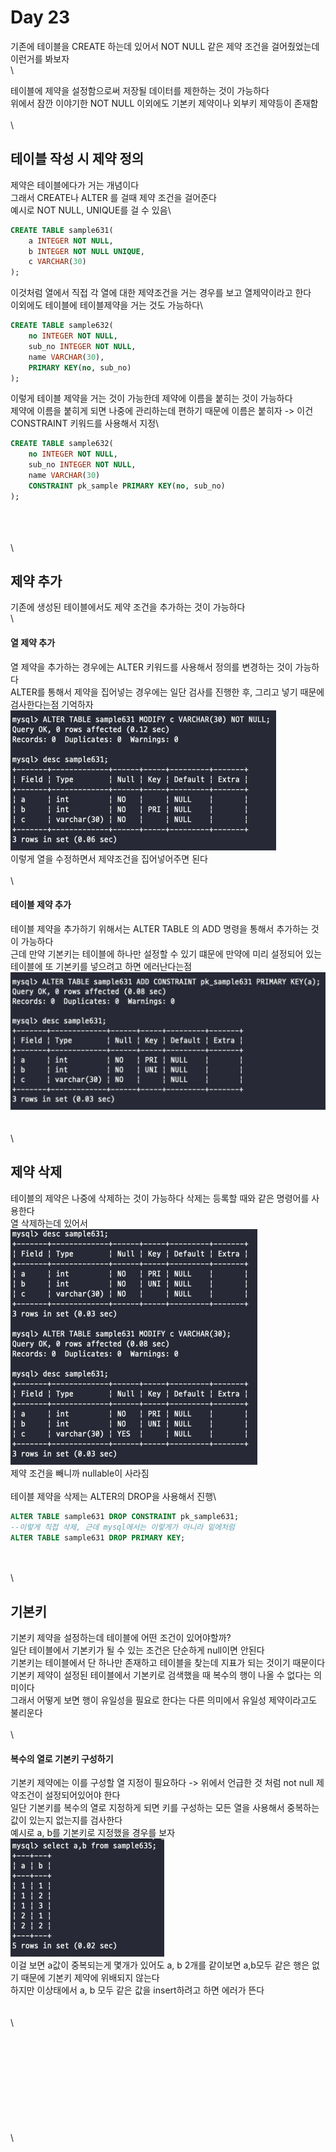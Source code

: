 # Day 23

기존에 테이블을 CREATE 하는데 있어서 NOT NULL 같은 제약 조건을 걸어줬었는데 이런거를 봐보자\
\


테이블에 제약을 설정함으로써 저장될 데이터를 제한하는 것이 가능하다\
위에서 잠깐 이야기한 NOT NULL 이외에도 기본키 제약이나 외부키 제약등이 존재함\
\
\


## 테이블 작성 시 제약 정의

제약은 테이블에다가 거는 개념이다\
그래서 CREATE나 ALTER 를 걸때 제약 조건을 걸어준다\
예시로 NOT NULL, UNIQUE를 걸 수 있음\


```sql
CREATE TABLE sample631(
    a INTEGER NOT NULL,
    b INTEGER NOT NULL UNIQUE,
    c VARCHAR(30)
);
```

이것처럼 열에서 직접 각 열에 대한 제약조건을 거는 경우를 보고 열제약이라고 한다\
이외에도 테이블에 테이블제약을 거는 것도 가능하다\


```sql
CREATE TABLE sample632(
    no INTEGER NOT NULL,
    sub_no INTEGER NOT NULL,
    name VARCHAR(30),
    PRIMARY KEY(no, sub_no)
);
```

이렇게 테이블 제약을 거는 것이 가능한데 제약에 이름을 붙히는 것이 가능하다\
제약에 이름을 붙히게 되면 나중에 관리하는데 편하기 때문에 이름은 붙히자 -> 이건 CONSTRAINT 키워드를 사용해서 지정\


```sql
CREATE TABLE sample632(
    no INTEGER NOT NULL,
    sub_no INTEGER NOT NULL,
    name VARCHAR(30)
    CONSTRAINT pk_sample PRIMARY KEY(no, sub_no)
);
```

\
\
\
\


## 제약 추가

기존에 생성된 테이블에서도 제약 조건을 추가하는 것이 가능하다\
\


#### 열 제약 추가

열 제약을 추가하는 경우에는 ALTER 키워드를 사용해서 정의를 변경하는 것이 가능하다\
ALTER를 통해서 제약을 집어넣는 경우에는 일단 검사를 진행한 후, 그리고 넣기 때문에 검사한다는점 기억하자\
![img.png](images/23-1.png)\
이렇게 열을 수정하면서 제약조건을 집어넣어주면 된다\
\
\


#### 테이블 제약 추가

테이블 제약을 추가하기 위해서는 ALTER TABLE 의 ADD 명령을 통해서 추가하는 것이 가능하다\
근데 만약 기본키는 테이블에 하나만 설정할 수 있기 떄문에 만약에 미리 설정되어 있는 테이블에 또 기본키를 넣으려고 하면 에러난다는점\
![img\_1.png](images/23-2.png)\
\
\
\


## 제약 삭제

테이블의 제약은 나중에 삭제하는 것이 가능하다 삭제는 등록할 때와 같은 명령어를 사용한다\
열 삭제하는데 있어서\
![img\_2.png](images/23-3.png)\
제약 조건을 빼니까 nullable이 사라짐\
\
테이블 제약을 삭제는 ALTER의 DROP을 사용해서 진행\


```sql
ALTER TABLE sample631 DROP CONSTRAINT pk_sample631;
--이렇게 직접 삭제, 근데 mysql에서는 이렇게가 아니라 밑에처럼
ALTER TABLE sample631 DROP PRIMARY KEY;
```

\
\
\


## 기본키

기본키 제약을 설정하는데 테이블에 어떤 조건이 있어야할까?\
일단 테이블에서 기본키가 될 수 있는 조건은 단순하게 null이면 안된다\
기본키는 테이블에서 단 하나만 존재하고 테이블을 찾는데 지표가 되는 것이기 때문이다\
기본키 제약이 설정된 테이블에서 기본키로 검색했을 때 복수의 행이 나올 수 없다는 의미이다\
그래서 어떻게 보면 행이 유일성을 필요로 한다는 다른 의미에서 유일성 제약이라고도 불리운다\
\
\


#### 복수의 열로 기본키 구성하기

기본키 제약에는 이를 구성할 열 지정이 필요하다 -> 위에서 언급한 것 처럼 not null 제약조건이 설정되어있어야 한다\
일단 기본키를 복수의 열로 지정하게 되면 키를 구성하는 모든 열을 사용해서 중복하는 값이 있는지 없는지를 검사한다\
예시로 a, b를 기본키로 지정했을 경우를 보자\
![img\_3.png](images/23-4.png)\
이걸 보면 a값이 중복되는게 몇개가 있어도 a, b 2개를 같이보면 a,b모두 같은 행은 없기 때문에 기본키 제약에 위배되지 않는다\
하지만 이상태에서 a, b 모두 같은 값을 insert하려고 하면 에러가 뜬다\
\
\
\


\
\
\
\
\
\
\
\
\
\
